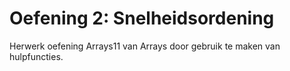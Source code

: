 # Oefening 2: Snelheidsordening

Herwerk oefening Arrays11 van Arrays door gebruik te maken van hulpfuncties.
